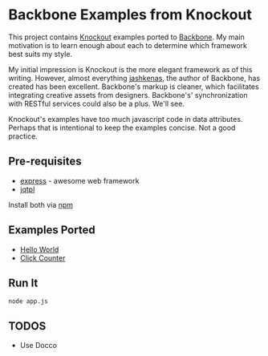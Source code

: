# Backbone Examples from Knockout

This project contains [Knockout](http://knockoutjs.com) examples ported to 
[Backbone](https://documentcloud.github.com/backbone/). My main motivation
is to learn enough about each to determine which framework best suits my 
style.

My initial impression is Knockout is the more elegant
framework as of this writing. However, almost everything [jashkenas](https://github.com/jashkenas), 
the author of Backbone, has created has been excellent. Backbone's
markup is cleaner, which facilitates integrating creative
assets from designers. Backbone's' synchronization with RESTful services 
could also be a plus. We'll see.

Knockout's examples have too much javascript code in data attributes. Perhaps that
is intentional to keep the examples concise. Not a good practice.

## Pre-requisites

* [express](https://github.com/visionmedia/express) - awesome web framework 
* [jqtpl](https://github.com/kof/node-jqtpl)

Install both via [npm](https://github.com/isaacs/npm)


## Examples Ported

* [Hello World](views/examples/hello-world.jqtpl)
* [Click Counter](view/examples/click-counter.jqtpl)

## Run It

    node app.js

## TODOS

* Use Docco
